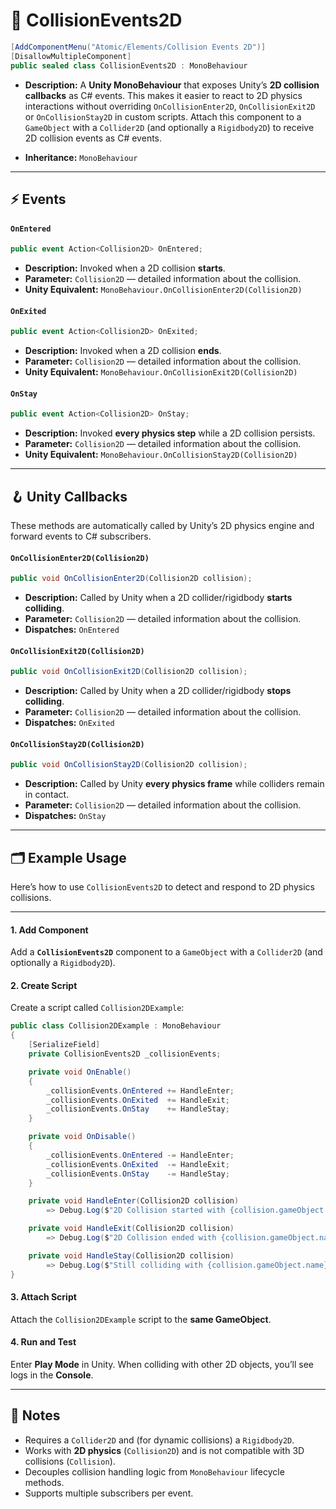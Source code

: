 # 🧩 CollisionEvents2D

```csharp
[AddComponentMenu("Atomic/Elements/Collision Events 2D")]
[DisallowMultipleComponent]
public sealed class CollisionEvents2D : MonoBehaviour
```

- **Description:** A **Unity MonoBehaviour** that exposes Unity’s **2D collision callbacks** as C# events. This makes it
  easier to react to
  2D physics interactions without overriding `OnCollisionEnter2D`, `OnCollisionExit2D` or `OnCollisionStay2D` in custom
  scripts. Attach this component to a `GameObject` with a `Collider2D` (and optionally a `Rigidbody2D`) to receive 2D
  collision events as C# events.

- **Inheritance:** `MonoBehaviour`

---

## ⚡ Events

#### `OnEntered`

```csharp
public event Action<Collision2D> OnEntered;
```

- **Description:** Invoked when a 2D collision **starts**.
- **Parameter:** `Collision2D` — detailed information about the collision.
- **Unity Equivalent:** `MonoBehaviour.OnCollisionEnter2D(Collision2D)`

#### `OnExited`

```csharp
public event Action<Collision2D> OnExited;
```

- **Description:** Invoked when a 2D collision **ends**.
- **Parameter:** `Collision2D` — detailed information about the collision.
- **Unity Equivalent:** `MonoBehaviour.OnCollisionExit2D(Collision2D)`

#### `OnStay`

```csharp
public event Action<Collision2D> OnStay;
```

- **Description:** Invoked **every physics step** while a 2D collision persists.
- **Parameter:** `Collision2D` — detailed information about the collision.
- **Unity Equivalent:** `MonoBehaviour.OnCollisionStay2D(Collision2D)`

---

## 🪝 Unity Callbacks

These methods are automatically called by Unity’s 2D physics engine and forward events to C# subscribers.

#### `OnCollisionEnter2D(Collision2D)`

```csharp
public void OnCollisionEnter2D(Collision2D collision);
```

- **Description:** Called by Unity when a 2D collider/rigidbody **starts colliding**.
- **Parameter:** `Collision2D` — detailed information about the collision.
- **Dispatches:** `OnEntered`

#### `OnCollisionExit2D(Collision2D)`

```csharp
public void OnCollisionExit2D(Collision2D collision);
```

- **Description:** Called by Unity when a 2D collider/rigidbody **stops colliding**.
- **Parameter:** `Collision2D` — detailed information about the collision.
- **Dispatches:** `OnExited`

#### `OnCollisionStay2D(Collision2D)`

```csharp
public void OnCollisionStay2D(Collision2D collision);
```

- **Description:** Called by Unity **every physics frame** while colliders remain in contact.
- **Parameter:** `Collision2D` — detailed information about the collision.
- **Dispatches:** `OnStay`

---

## 🗂 Example Usage

Here’s how to use `CollisionEvents2D` to detect and respond to 2D physics collisions.

---
#### 1. Add Component

Add a **`CollisionEvents2D`** component to a `GameObject` with a `Collider2D` (and optionally a `Rigidbody2D`).

#### 2. Create Script

Create a script called `Collision2DExample`:

```csharp
public class Collision2DExample : MonoBehaviour
{
    [SerializeField]
    private CollisionEvents2D _collisionEvents;

    private void OnEnable()
    {
        _collisionEvents.OnEntered += HandleEnter;
        _collisionEvents.OnExited  += HandleExit;
        _collisionEvents.OnStay    += HandleStay;
    }

    private void OnDisable()
    {
        _collisionEvents.OnEntered -= HandleEnter;
        _collisionEvents.OnExited  -= HandleExit;
        _collisionEvents.OnStay    -= HandleStay;
    }

    private void HandleEnter(Collision2D collision)
        => Debug.Log($"2D Collision started with {collision.gameObject.name}");

    private void HandleExit(Collision2D collision)
        => Debug.Log($"2D Collision ended with {collision.gameObject.name}");

    private void HandleStay(Collision2D collision)
        => Debug.Log($"Still colliding with {collision.gameObject.name}");
}
```

#### 3. Attach Script

Attach the `Collision2DExample` script to the **same GameObject**.

#### 4. Run and Test

Enter **Play Mode** in Unity. When colliding with other 2D objects, you’ll see logs in the **Console**.

---

## 📝 Notes

- Requires a `Collider2D` and (for dynamic collisions) a `Rigidbody2D`.
- Works with **2D physics** (`Collision2D`) and is not compatible with 3D collisions (`Collision`).
- Decouples collision handling logic from `MonoBehaviour` lifecycle methods.
- Supports multiple subscribers per event.